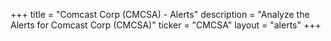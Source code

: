 +++
title = "Comcast Corp (CMCSA) - Alerts"
description = "Analyze the Alerts for Comcast Corp (CMCSA)"
ticker = "CMCSA"
layout = "alerts"
+++


